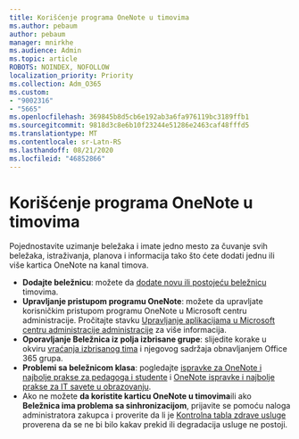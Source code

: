 ```yaml
---
title: Korišćenje programa OneNote u timovima
ms.author: pebaum
author: pebaum
manager: mnirkhe
ms.audience: Admin
ms.topic: article
ROBOTS: NOINDEX, NOFOLLOW
localization_priority: Priority
ms.collection: Adm_O365
ms.custom:
- "9002316"
- "5665"
ms.openlocfilehash: 369845b8d5cb6e192ab3a6fa976119bc3189ffb1
ms.sourcegitcommit: 9818d3c8e6b10f23244e51286e2463caf48fffd5
ms.translationtype: MT
ms.contentlocale: sr-Latn-RS
ms.lasthandoff: 08/21/2020
ms.locfileid: "46852866"
---
```

# <a name="using-onenote-in-teams"></a>Korišćenje programa OneNote u timovima

Pojednostavite uzimanje beležaka i imate jedno mesto za čuvanje svih beležaka, istraživanja, planova i informacija tako što ćete dodati jednu ili više kartica OneNote na kanal timova.

- **Dodajte beležnicu**: možete da [dodate novu ili postojeću beležnicu](https://support.microsoft.com/office/add-a-onenote-notebook-to-teams-0ec78cc3-ba3b-4279-a88e-aa40af9865c2) timovima.
- **Upravljanje pristupom programu OneNote**: možete da upravljate korisničkim pristupom programu OneNote u Microsoft centru administracije. Pročitajte stavku [Upravljanje aplikacijama u Microsoft centru administracije administracije](https://docs.microsoft.com/MicrosoftTeams/manage-apps) za više informacija.
- **Oporavljanje Beležnica iz polja izbrisane grupe**: slijedite korake u okviru [vraćanja izbrisanog tima](https://docs.microsoft.com/microsoftteams/archive-or-delete-a-team#restore-a-deleted-team) i njegovog sadržaja obnavljanjem Office 365 grupa.
- **Problemi sa beležnicom klasa**: pogledajte [ispravke za OneNote i najbolje prakse za pedagoga i studente](https://support.office.com/article/onenote-update-and-best-practices-for-educators-and-students-dde775f0-8b06-4263-8b54-1e9ddc3dd146) i [OneNote ispravke i najbolje prakse za IT savete u obrazovanju](https://support.office.com/article/onenote-update-and-best-practices-for-it-admins-in-education-9d78f2b2-5e25-4288-b597-b4ba463c7b46).
- Ako ne možete **da koristite karticu OneNote u timovima**ili ako **Beležnica ima problema sa sinhronizacijom**, prijavite se pomoću naloga administratora zakupca i proverite da li je [Kontrolna tabla zdrave usluge](https://docs.microsoft.com/office365/enterprise/view-service-health) proverena da se ne bi bilo kakav prekid ili degradacija usluge ne postoji.
